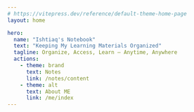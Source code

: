 ```yaml
---
# https://vitepress.dev/reference/default-theme-home-page
layout: home

hero:
  name: "Ishtiaq's Notebook"
  text: "Keeping My Learning Materials Organized"
  tagline: Organize, Access, Learn – Anytime, Anywhere
  actions:
    - theme: brand
      text: Notes
      link: /notes/content
    - theme: alt
      text: About ME
      link: /me/index
---
```


